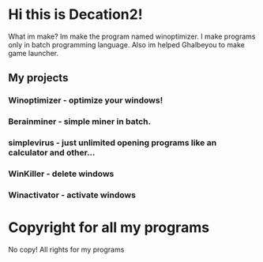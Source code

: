 # Hi this is Decation2!
What im make? Im make the program named winoptimizer.
I make programs only in batch programming language.
Also im helped Ghalbeyou to make game launcher.
## My projects
### Winoptimizer - optimize your windows!
### Berainminer - simple miner in batch.
### simplevirus - just unlimited opening programs like an calculator and other... 
### WinKiller - delete windows
### Winactivator - activate windows
# Copyright for all my programs
No copy!
All rights for my programs 
